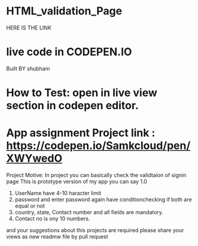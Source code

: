# HTML_validation_Page

HERE IS THE LINK
# live code in CODEPEN.IO
Built BY shubham

# How to Test: open in live view section in codepen editor.
# App assignment Project link : https://codepen.io/Samkcloud/pen/XWYwedO

Project Motive: In project you can basically check the validtaion of signin page 
This is prototype version of my app you can say 1.0
1. UserName have 4-10 haracter limit
2. password and enter password again have conditionchecking if both are equal or not
3. country, state, Contact number and all fields are mandatory.
4. Contact no is ony 10 numbers.

and your suggestions about this projects are required please share your views as new readmw file by pull request

